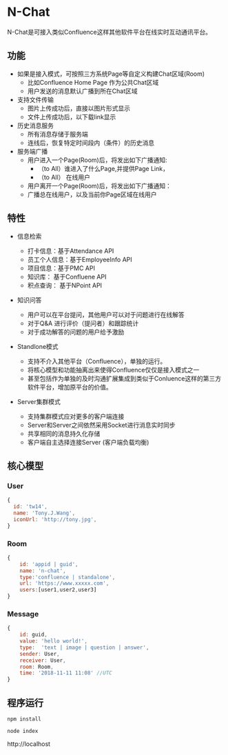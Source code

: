 # N-Chat

N-Chat是可接入类似Confluence这样其他软件平台在线实时互动通讯平台。

## 功能

* 如果是接入模式，可按照三方系统Page等自定义构建Chat区域(Room)
  * 比如Confluence Home Page 作为公共Chat区域
  * 用户发送的消息默认广播到所在Chat区域
* 支持文件传输
  * 图片上传成功后，直接以图片形式显示
  * 文件上传成功后，以下载link显示
* 历史消息服务
  * 所有消息存储于服务端
  * 连线后，恢复特定时间段内（条件）的历史消息
* 服务端广播
  * 用户进入一个Page(Room)后，将发出如下广播通知: 
    * （to All）谁进入了什么Page,并提供Page Link，
    * （to All） 在线用户
  * 用户离开一个Page(Room)后，将发出如下广播通知：
  * 广播总在线用户，以及当前你Page区域在线用户

## 特性

* 信息检索
    * 打卡信息：基于Attendance API
    * 员工个人信息：基于EmployeeInfo API
    * 项目信息：基于PMC API
    * 知识库： 基于Confluene API
    * 积点查询： 基于NPoint API

* 知识问答
    * 用户可以在平台提问，其他用户可以对于问题进行在线解答
    * 对于Q&A 进行评价（提问者）和跟踪统计
    * 对于成功解答的问题的用户给予激励 

* Standlone模式
    * 支持不介入其他平台（Confluence），单独的运行。
    * 将核心模型和功能抽离出来使得Confluence仅仅是接入模式之一
    * 甚至包括作为单独的及时沟通扩展集成到类似于Conluence这样的第三方软件平台，增加原平台的价值。

* Server集群模式
    * 支持集群模式应对更多的客户端连接
    * Server和Server之间依然采用Socket进行消息实时同步
    * 共享相同的消息持久化存储
    * 客户端自主选择连接Server (客户端负载均衡) 

## 核心模型

### User
```javascript
{
  id: 'tw14',
  name: 'Tony.J.Wang',
  iconUrl: 'http://tony.jpg',
}
```
### Room
```javascript
{
    id: 'appid | guid',
    name: 'n-chat',
    type:'confluence | standalone',
    url: 'https://www.xxxxx.com',
    users:[user1,user2,user3]
}
```
### Message
```javascript
{
    id: guid,
    value: 'hello world!',
    type:  'text | image | question | answer', 
    sender: User,
    receiver: User,
    room: Room,
    time: '2018-11-11 11:08' //UTC
}
```

## 程序运行

```
npm install
```

```
node index
```

http://localhost
